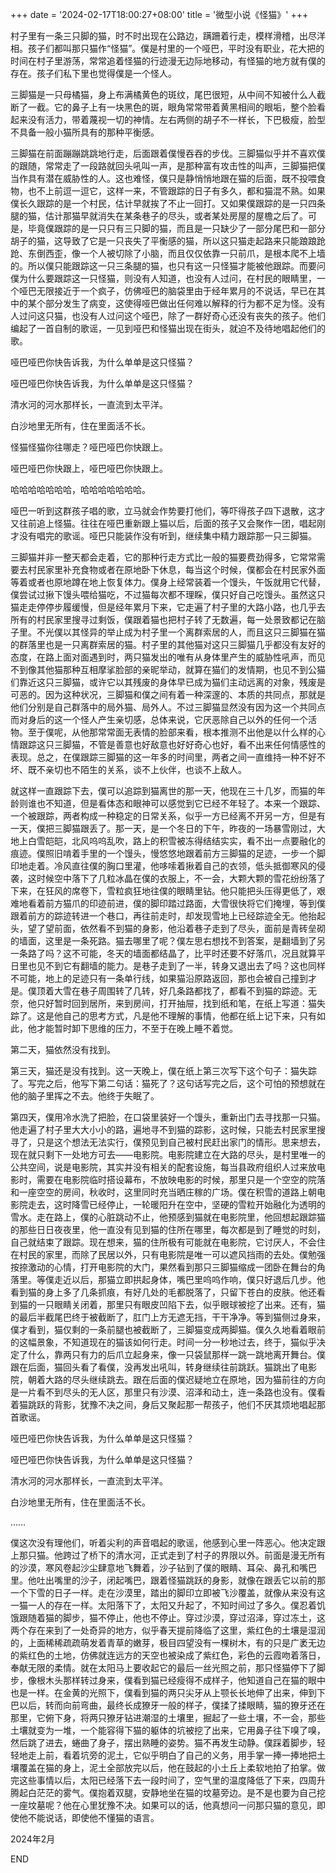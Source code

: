 +++
date = '2024-02-17T18:00:27+08:00'
title = '微型小说《怪猫》'
+++

村子里有一条三只脚的猫，时不时出现在公路边，蹒跚着行走，模样滑稽，出尽洋相。孩子们都叫那只猫作“怪猫”。僕是村里的一个哑巴，平时没有职业，花大把的时间在村子里游荡，常常追着怪猫的行迹漫无边际地移动，有怪猫的地方就有僕的存在。孩子们私下里也觉得僕是一个怪人。

三脚猫是一只母橘猫，身上布满橘黄色的斑纹，尾巴很短，从中间不知被什么人截断了一截。它的鼻子上有一块黑色的斑，眼角常常带着黄黑相间的眼垢，整个脸看起来没有活力，带着蔑视一切的神情。左右两侧的胡子不一样长，下巴极瘦，脸型不具备一般小猫所具有的那种平衡感。

三脚猫在前面蹦蹦跳跳地行走，后面跟着僕慢吞吞的步伐。三脚猫似乎并不喜欢僕的跟随，常常走了一段路就回头吼叫一声，是那种富有攻击性的叫声，三脚猫把僕当作具有潜在威胁性的人。这也难怪，僕只是静悄悄地跟在猫的后面，既不投喂食物，也不上前逗一逗它，这样一来，不管跟踪的日子有多久，都和猫混不熟。如果僕长久跟踪的是一个村民，估计早就挨了不止一回打。又如果僕跟踪的是一只四条腿的猫，估计那猫早就消失在某条巷子的尽头，或者某处房屋的屋檐之后了。可是，毕竟僕跟踪的是一只只有三只脚的猫，而且是一只缺少了一部分尾巴和一部分胡子的猫，这导致了它是一只丧失了平衡感的猫，所以这只猫走起路来只能踉踉跄跄、东倒西歪，像一个人被切除了小脑，而且仅仅依靠一只前爪，是根本爬不上墙的。所以僕只能跟踪这一只三条腿的猫，也只有这一只怪猫才能被他跟踪。而要问僕为什么要跟踪这一只怪猫，则没有人知道，也没有人过问，在村民的眼睛里，一个哑巴无限接近于一个疯子，仿佛哑巴的脑袋里由于经年累月的不说话，早已在其中的某个部分发生了病变，这使得哑巴做出任何难以解释的行为都不足为怪。没有人过问这只猫，也没有人过问这个哑巴，除了一群好奇心还没有丧失的孩子。他们编起了一首自制的歌谣，一见到哑巴和怪猫出现在街头，就迫不及待地唱起他们的歌。

哑巴哑巴你快告诉我，为什么单单是这只怪猫？

哑巴哑巴你快告诉我，为什么单单是这只怪猫？

清水河的河水那样长，一直流到太平洋。

白沙地里无所有，住在里面活不长。

怪猫怪猫你往哪走？哑巴哑巴你快跟上。

哑巴哑巴你快跟上，哑巴哑巴你快跟上。

哈哈哈哈哈哈哈，哈哈哈哈哈哈哈。

哑巴一听到这群孩子唱的歌，立马就会作势要打他们，等吓得孩子四下退散，这才又往前追上怪猫。往往在哑巴重新跟上猫以后，后面的孩子又会聚作一团，唱起刚才没有唱完的歌谣。哑巴只能装作没有听到，继续集中精力跟踪那一只三脚猫。

三脚猫并非一整天都会走着，它的那种行走方式比一般的猫要费劲得多，它常常需要去村民家里补充食物或者在原地卧下休息，每当这个时候，僕都会在村民家外面等着或者也原地蹲在地上恢复体力。僕身上经常装着一个馒头，午饭就用它代替，僕尝试过揪下馒头喂给猫吃，不过猫每次都不理睬，僕只好自己吃馒头。虽然这只猫走走停停步履缓慢，但是经年累月下来，它走遍了村子里的大路小路，也几乎去所有的村民家里搜寻过剩饭，僕跟着猫也把村子转了无数遍，每一处景致都记在脑子里。不光僕以其怪异的举止成为村子里一个离群索居的人，而且这只三脚猫在猫的群落里也是一只离群索居的猫。村子里的其他猫对这只三脚猫几乎都没有友好的态度，在路上面对面遇到时，两只猫发出的唯有从身体里产生的威胁性吼声，而见不到像其他猫那种互相摩挲脸部的亲昵举动，就算在猫们的发情期，也见不到公猫们靠近这只三脚猫，或许它以其残废的身体早已成为猫们主动远离的对象，残废是可恶的。因为这种状况，三脚猫和僕之间有着一种深邃的、本质的共同点，那就是他们分别是自己群落中的局外猫、局外人。不过三脚猫显然没有因为这一个共同点而对身后的这一个怪人产生亲切感，总体来说，它厌恶除自己以外的任何一个活物。至于僕呢，从他那常常面无表情的脸部来看，根本推测不出他是以什么样的心情跟踪这只三脚猫，不管是善意也好敌意也好好奇心也好，看不出来任何情感性的表现。总之，在僕跟踪三脚猫的这一年多的时间里，两者之间一直维持一种不好不坏、既不亲切也不陌生的关系，谈不上伙伴，也谈不上敌人。

就这样一直跟踪下去，僕可以追踪到猫离世的那一天，他现在三十几岁，而猫的年龄则谁也不知道，但是看体态和眼神可以感觉到它已经不年轻了。本来一个跟踪、一个被跟踪，两者构成一种稳定的日常关系，似乎一方已经离不开另一方，但是有一天，僕把三脚猫跟丢了。那一天，是一个冬日的下午，昨夜的一场暴雪刚过，大地上白雪皑皑，北风呜呜乱吹，路上的积雪被冻得结结实实，看不出一点要融化的痕迹。僕照旧啃着手里的一个馒头，慢悠悠地跟着前方三脚猫的足迹，一步一个脚印地走着。冷风直往僕的胸口里灌，他哆嗦着揪着自己的衣领，低头抵御寒风的侵袭，这时候空中落下了几粒冰晶在僕的衣服上，不一会，大颗大颗的雪花纷纷落了下来，在狂风的席卷下，雪粒疯狂地往僕的眼睛里钻。他只能把头压得更低了，艰难地看着前方猫爪的印迹前进，僕的脚印踏过路面，大雪很快将它们掩埋，等到僕跟着前方的踪迹转进一个巷口，再往前走时，却发现雪地上已经踪迹全无。他抬起头，望了望前面，依然看不到猫的身影，他沿着巷子走到了尽头，面前是青砖垒砌的墙面，这里是一条死路。猫去哪里了呢？僕左思右想找不到答案，是翻墙到了另一条路了吗？这不可能，冬天的墙面都结晶了，比平时还要不好落爪，况且就算平日里也见不到它有翻墙的能力。是巷子走到了一半，转身又退出去了吗？这也同样不可能，地上的足迹只有一条单行线，如果猫沿原路返回，那也会被自己撞到才是。僕顶着大雪在巷子周围转了几转，好几条路都找了，都看不到猫的踪迹。无奈，他只好暂时回到居所，来到房间，打开抽屉，找到纸和笔，在纸上写道：猫失踪了。这是他自己的思考方式，凡是他不理解的事情，他都在纸上记下来，只有如此，他才能暂时卸下思维的压力，不至于在晚上睡不着觉。

第二天，猫依然没有找到。

第三天，猫还是没有找到。这一天晚上，僕在纸上第三次写下这个句子：猫失踪了。写完之后，他写下第二句话：猫死了？这句话写完之后，这个可怕的预想就在他的脑子里挥之不去。他终于失眠了。

第四天，僕用冷水洗了把脸，在口袋里装好一个馒头，重新出门去寻找那一只猫。他走遍了村子里大大小小的路，遍地寻不到猫的踪影，这时候，只能去村民家里搜寻了，只是这个想法无法实行，僕预见到自己被村民赶出家门的情形。思来想去，现在就只剩下一处地方可去——电影院。电影院建立在大路的尽头，是村里唯一的公共空间，说是电影院，其实并没有相关的配套设施，每当县政府组织人过来放电影时，需要在电影院临时搭设幕布，不放映电影的时候，那里只是一个空空的院落和一座空空的房间，秋收时，这里同时充当晒庄稼的广场。僕在积雪的道路上朝电影院走去，这时降雪已经停止，一轮暖阳升在空中，坚硬的雪粒开始融化为透明的雪水。走在路上，僕的心脏跳动不止，他预感到猫就在电影院里，他回想起跟踪猫的那些日日夜夜里，他一直没有见到猫的住所在哪里，每次都是到了睡觉的时刻，自己就结束了跟踪。现在想来，猫的住所极有可能就在电影院，它讨厌人，不会住在村民的家里，而除了民居以外，只有电影院是唯一可以遮风挡雨的去处。僕勉强按捺激动的心情，打开电影院的大门，果然看到那只三脚猫缩成一团卧在舞台的角落里。等僕走近以后，那猫立即拱起身体，嘴巴里呜呜作响，僕只好退后几步。他看到猫的身上多了几条抓痕，有好几处的毛都脱落了，只留下苍白的皮肤。他还看到猫的一只眼睛关闭着，那里只有眼皮凹陷下去，似乎眼球被挖了出来。还有，猫的最后半截尾巴终于被截断了，肛门上方无遮无挡，干干净净。等到猫侧过身来，僕才看到，猫仅剩的一条前腿也被截断了，三脚猫变成两脚猫。僕久久地看着眼前的这幅景象，不知道现在的猫该如何行走。时间一分一秒地过去，终于，猫似乎决定了什么，靠两只有力的后爪立起身来，像一只袋鼠那样一跳一跳地离开舞台。僕跟在后面，猫回头看了看僕，没再发出吼叫，转身继续往前跳跃。猫跳出了电影院，朝着大路的尽头继续跳去。跟在后面的僕迟疑地立在原地，因为猫前往的方向是一片看不到尽头的无人区，那里只有沙漠、沼泽和动土，连一条路也没有。僕看着猫跳跃的背影，犹豫不决之间，身后又聚起那一帮孩子，他们不厌其烦地唱起那首歌谣。

哑巴哑巴你快告诉我，为什么单单是这只怪猫？

哑巴哑巴你快告诉我，为什么单单是这只怪猫？

清水河的河水那样长，一直流到太平洋。

白沙地里无所有，住在里面活不长。

……

僕这次没有理他们，听着尖利的声音唱起的歌谣，他感到心里一阵恶心。他决定跟上那只猫。他跨过了桥下的清水河，正式走到了村子的界限以外。前面是漫无所有的沙漠，寒风卷起沙尘肆意地飞舞着，沙子钻到了僕的眼睛、耳朵、鼻孔和嘴巴里。他吐出嘴里的沙子，闭起嘴巴，跟着怪猫跳跃的身影，就像在跟丢它以前的那一个下雪的日子一样。走在沙漠里，踏出的脚印立即被飞沙覆盖，就像从来没有这一猫一人的存在一样。太阳落下了，太阳又升起了，不知时间过了多久。僕忍着饥饿跟随着猫的脚步，猫不停止，他也不停止。穿过沙漠，穿过沼泽，穿过冻土，这两个存在来到了一处奇异的地方，似乎春天提前降临了这里，紫红色的土壤是湿润的，上面稀稀疏疏萌发着青草的嫩芽，极目四望没有一棵树木，有的只是广袤无边的紫红色的土地，仿佛就连远方的天空也被染成了紫红色，彩色的云霞吻着落日，奉献无限的柔情。就在太阳马上要收起它的最后一丝光照之前，那只怪猫停下了脚步，像根木头那样转过身来，僕看到猫已经瘦得不成样子，他知道自己在猫的眼中也是一样。在金黄的光照下，僕看到猫的两只尖牙从上颚长长地伸了出来，伸到下巴以后，转而向前弯曲，最终长成獠牙一般的样子，僕揉了揉眼睛，猫的獠牙还在那里，它俯下身，将两只獠牙钻进潮湿的土壤里，掘起了一些土壤，不一会，那些土壤就变为一堆，一个能容得下猫的躯体的坑被挖了出来，它用鼻子往下嗅了嗅，然后跳了进去，蜷曲了身子，摆出熟睡的姿势。猫不再发生动静。僕踩着脚步，轻轻地走上前，看着坑旁的泥土，它似乎明白了自己的义务，用手掌一捧一捧地把土壤覆盖在猫的身上，泥土全部放完以后，他在鼓起的小土丘上柔软地拍了拍掌。做完这些事情以后，太阳已经落下去一段时间了，空气里的温度降低了下来，四周升腾起白茫茫的雾气。僕抱着双腿，安静地坐在猫的坟墓旁边。是不是也要为自己挖一座坟墓呢？他在心里犹豫不决。如果可以的话，他真想问一问那只猫的意见，即使他不能说话，即使他不懂猫的语言。

2024年2月

END



